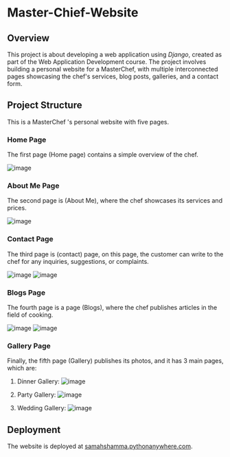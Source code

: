 # Master-Chief-Website

## Overview
This project is about developing a web application using *Django*, created as part of the Web Application Development course. The project involves building a personal website for a MasterChef, with multiple interconnected pages showcasing the chef's services, blog posts, galleries, and a contact form.

## Project Structure

This is a MasterChef 's personal website with five pages.  
  
### Home Page
The first page (Home page) contains a simple overview of the chef.

![image](https://github.com/Samah022/master-chief-website/assets/97039075/12c34406-b358-44f7-b9e5-7a7097582903)

### About Me Page
The second page is (About Me), where the chef showcases its services and prices.

![image](https://github.com/Samah022/master-chief-website/assets/97039075/75a6ac95-ca64-4fbb-a85f-3e55da0f17fb)

### Contact Page
The third page is (contact) page, on this page, the customer can write to the chef for any inquiries, suggestions, or complaints.

![image](https://github.com/Samah022/master-chief-website/assets/97039075/060a9c3f-63f9-4ef8-9bda-080b3907ced9)
![image](https://github.com/Samah022/master-chief-website/assets/97039075/a4b6bdee-9bc7-4d09-bf09-e44b9530cf39)

### Blogs Page
The fourth page is a page (Blogs), where the chef publishes articles in the field of cooking.

![image](https://github.com/Samah022/master-chief-website/assets/97039075/4e877fc0-947f-4f8e-9a38-7ccbce5424b1)
![image](https://github.com/Samah022/master-chief-website/assets/97039075/6ccb44aa-8856-4ccc-91ec-b688c4600161)

### Gallery Page
Finally, the fifth page (Gallery) publishes its photos, and it has 3 main pages, which are:

1. Dinner Gallery:
  ![image](https://github.com/Samah022/master-chief-website/assets/97039075/eadcb451-1205-427f-9b11-e1d97224e226)

2. Party Gallery:
   ![image](https://github.com/Samah022/master-chief-website/assets/97039075/600c7897-0a6f-4b72-bb99-ef93aa8869bb)

3. Wedding Gallery:
   ![image](https://github.com/Samah022/master-chief-website/assets/97039075/27307c8e-832a-44d7-8ff0-877f4b816f06)

   
## Deployment
The website is deployed at [samahshamma.pythonanywhere.com](http://samahshamma.pythonanywhere.com).
